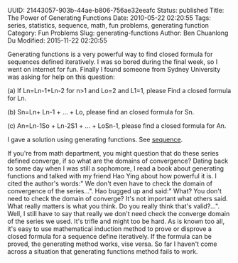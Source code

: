 UUID: 21443057-903b-44ae-b806-756ae32eeafc
Status: published
Title: The Power of Generating Functions
Date: 2010-05-22 02:20:55
Tags: series, statistics, sequence, math, fun problems, generating function
Category: Fun Problems
Slug: generating-functions
Author: Ben Chuanlong Du
Modified: 2015-11-22 02:20:55

Generating functions is a very powerful way to find closed 
formula for sequences defined iteratively.
I was so bored during the final week, 
so I went on internet for fun. 
Finally I found someone from Sydney University was asking for help on this question:

(a) If Ln=Ln-1+Ln-2 for n>1 and Lo=2 and L1=1, please Find a closed formula for Ln.

(b) Sn=Ln+ Ln-1 + … + Lo, please find an closed formula for Sn.

(c) An=Ln-1So + Ln-2S1 + … + LoSn-1, please find a closed formula for An.

I gave a solution using generating functions. See [sequence](http://www.legendu.net/media/sequence.pdf).

If you're from math department, 
you might question that do these series defined converge, 
if so what are the domains of convergence? 
Dating back to some day when I was still a sophomore, 
I read a book about generating functions 
and talked with my friend Hao Ying about how powerful it is. 
I cited the author's words:" We don't even have to check the domain of convergence of the series…". 
Hao bugged up and said:" What? You don't need to check the domain of converge? 
It's not important what others said. 
What really matters is what you think. 
Do you really think that's valid?…". 
Well, I still have to say that really we don't need check the converge domain of the series we used. 
It's trifle and might too be hard. 
As is known too all, 
it's easy to use mathematical induction method to prove or disprove 
a closed formula for a sequence define iteratively. 
If the formula can be proved, 
the generating method works, vise versa. 
So far I haven't come across a situation 
that generating functions method fails to work.

